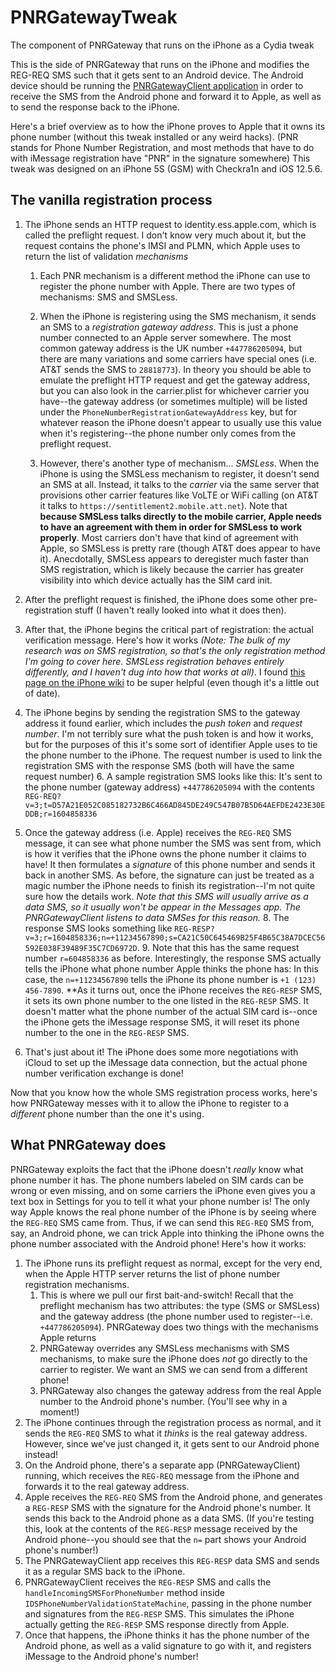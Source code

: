 # PNRGatewayTweak
 The component of PNRGateway that runs on the iPhone as a Cydia tweak

This is the side of PNRGateway that runs on the iPhone and modifies the REG-REQ SMS such that it gets sent to an Android device. The Android device should be running the [PNRGatewayClient application](https://github.com/AwesomeIndustry/PNRGatewayClient) in order to receive the SMS from the Android phone and forward it to Apple, as well as to send the response back to the iPhone.

Here's a brief overview as to how the iPhone proves to Apple that it owns its phone number (without this tweak installed or any weird hacks). (PNR stands for Phone Number Registration, and most methods that have to do with iMessage registration have "PNR" in the signature somewhere) This tweak was designed on an iPhone 5S (GSM) with Checkra1n and iOS 12.5.6.

## The vanilla registration process

1. The iPhone sends an HTTP request to identity.ess.apple.com, which is called the preflight request. I don't know very much about it, but the request contains the phone's IMSI and PLMN, which Apple uses to return the list of validation *mechanisms*

    1. Each PNR mechanism is a different method the iPhone can use to register the phone number with Apple. There are two types of mechanisms: SMS and SMSLess.

    2. When the iPhone is registering using the SMS mechanism, it sends an SMS to a *registration gateway address*. This is just a phone number connected to an Apple server somewhere. The most common gateway address is the UK number `+447786205094`, but there are many variations and some carriers have special ones (i.e. AT&T sends the SMS to `28818773`). In theory you should be able to emulate the preflight HTTP request and get the gateway address, but you can also look in the carrier.plist for whichever carrier you have--the gateway address (or sometimes multiple) will be listed under the `PhoneNumberRegistrationGatewayAddress` key, but for whatever reason the iPhone doesn't appear to usually use this value when it's registering--the phone number only comes from the preflight request.

    3. However, there's another type of mechanism... *SMSLess*. When the iPhone is using the SMSLess mechanism to register, it doesn't send an SMS at all. Instead, it talks to the *carrier* via the same server that provisions other carrier features like VoLTE or WiFi calling (on AT&T it talks to `https://sentitlement2.mobile.att.net`). Note that **because SMSLess talks directly to the mobile carrier, Apple needs to have an agreement with them in order for SMSLess to work properly**. Most carriers don't have that kind of agreement with Apple, so SMSLess is pretty rare (though AT&T does appear to have it). Anecdotally, SMSLess appears to deregister much faster than SMS registration, which is likely because the carrier has greater visibility into which device actually has the SIM card init.

3. After the preflight request is finished, the iPhone does some other pre-registration stuff (I haven't really looked into what it does then).
4. After that, the iPhone begins the critical part of registration: the actual verification message. Here's how it works *(Note: The bulk of my research was on SMS registration, so that's the only registration method I'm going to cover here. SMSLess registration behaves entirely differently, and I haven't dug into how that works at all)*. I found [this page on the iPhone wiki](https://www.theiphonewiki.com/wiki/FaceTime#FaceTime_Activation_.2F_Registration) to be super helpful (even though it's a little out of date).
5. The iPhone begins by sending the registration SMS to the gateway address it found earlier, which includes the *push token* and *request number*. I'm not terribly sure what the push token is and how it works, but for the purposes of this it's some sort of identifier Apple uses to tie the phone number to the iPhone. The request number is used to link the registration SMS with the response SMS (both will have the same request number)
    6. A sample registration SMS looks like this: It's sent to the phone number (gateway address) `+447786205094` with the contents `REG-REQ?v=3;t=D57A21E052C085182732B6C466AD845DE249C547B07B5D64AEFDE2423E30EDDB;r=1604858336`
7. Once the gateway address (i.e. Apple) receives the `REG-REQ` SMS message, it can see what phone number the SMS was sent from, which is how it verifies that the iPhone owns the phone number it claims to have! It then formulates a *signature* of this phone number and sends it back in another SMS. As before, the signature can just be treated as a magic number the iPhone needs to finish its registration--I'm not quite sure how the details work. *Note that this SMS will usually arrive as a data SMS, so it usually won't be appear in the Messages app. The PNRGatewayClient listens to data SMSes for this reason.*
    8. The response SMS looks something like `REG-RESP?v=3;r=1604858336;n=+11234567890;s=CA21C50C645469B25F4B65C38A7DCEC56592E038F39489F35C7CD6972D`.
    9. Note that this has the same request number `r=604858336` as before. Interestingly, the response SMS actually tells the iPhone what phone number Apple thinks the phone has: In this case, the `n=+11234567890` tells the iPhone its phone number is `+1 (123) 456-7890`. **As it turns out, once the iPhone receives the `REG-RESP` SMS, it sets its own phone number to the one listed in the `REG-RESP` SMS. It doesn't matter what the phone number of the actual SIM card is--once the iPhone gets the iMessage response SMS, it will reset its phone number to the one in the `REG-RESP` SMS.
10. That's just about it! The iPhone does some more negotiations with iCloud to set up the iMessage data connection, but the actual phone number verification exchange is done!

Now that you know how the whole SMS registration process works, here's how PNRGateway messes with it to allow the iPhone to register to a *different* phone number than the one it's using.

## What PNRGateway does

PNRGateway exploits the fact that the iPhone doesn't _really_ know what phone number it has. The phone numbers labeled on SIM cards can be wrong or even missing, and on some carriers the iPhone even gives you a text box in Settings for you to tell it what your phone number is! The only way Apple knows the real phone number of the iPhone is by seeing where the `REG-REQ` SMS came from. Thus, if we can send this `REG-REQ` SMS from, say, an Android phone, we can trick Apple into thinking the iPhone owns the phone number associated with the Android phone! Here's how it works:

1. The iPhone runs its preflight request as normal, except for the very end, when the Apple HTTP server returns the list of phone number registration mechanisms.
    1. This is where we pull our first bait-and-switch! Recall that the preflight mechanism has two attributes: the type (SMS or SMSLess) and the gateway address (the phone number used to register--i.e. `+447786205094`). PNRGateway does two things with the mechanisms Apple returns
    2. PNRGateway overrides any SMSLess mechanisms with SMS mechanisms, to make sure the iPhone does *not* go directly to the carrier to register. We want an SMS we can send from a different phone!
    3. PNRGateway also changes the gateway address from the real Apple number to the Android phone's number. (You'll see why in a moment!)
4. The iPhone continues through the registration process as normal, and it sends the `REG-REQ` SMS to what it *thinks* is the real gateway address. However, since we've just changed it, it gets sent to our Android phone instead!
5. On the Android phone, there's a separate app (PNRGatewayClient) running, which receives the `REG-REQ` message from the iPhone and forwards it to the real gateway address.
6. Apple receives the `REG-REQ` SMS from the Android phone, and generates a `REG-RESP` SMS with the signature for the Android phone's number. It sends this back to the Android phone as a data SMS. (If you're testing this, look at the contents of the `REG-RESP` message received by the Android phone--you should see that the `n=` part shows your Android phone's number!)
7. The PNRGatewayClient app receives this `REG-RESP` data SMS and sends it as a regular SMS back to the iPhone.
8. PNRGatewayClient receives the `REG-RESP` SMS and calls the `handleIncomingSMSForPhoneNumber` method inside `IDSPhoneNumberValidationStateMachine`, passing in the phone number and signatures from the `REG-RESP` SMS. This simulates the iPhone actually getting the `REG-RESP` SMS response directly from Apple.
9. Once that happens, the iPhone thinks it has the phone number of the Android phone, as well as a valid signature to go with it, and registers iMessage to the Android phone's number!
